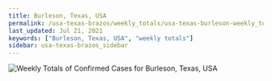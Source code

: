 ```yaml
---
title: Burleson, Texas, USA
permalink: /usa-texas-brazos/weekly_totals/usa-texas-burleson-weekly_totals.html
last_updated: Jul 21, 2021
keywords: ["Burleson, Texas, USA", "weekly totals"]
sidebar: usa-texas-brazos_sidebar
---
```


![Weekly Totals of Confirmed Cases for Burleson, Texas, USA](/covid_tracker/images/graphs/usa-texas-burleson-weekly_totals_graph.png)

